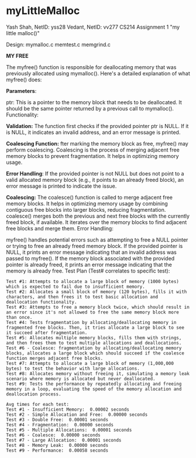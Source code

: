 # myLittleMalloc

Yash Shah, NetID: yss28
Vedant, NetID: vv277
CS214 Assignment 1 "my little malloc()"

Design:
mymalloc.c
memtest.c
memgrind.c

**MY FREE**

The myfree() function is responsible for deallocating memory that was previously allocated using mymalloc(). Here's a detailed explanation of what myfree() does:

**Parameters**:

ptr: This is a pointer to the memory block that needs to be deallocated. It should be the same pointer returned by a previous call to mymalloc().
Functionality:

**Validation:**
The function first checks if the provided pointer ptr is NULL. If it is NULL, it indicates an invalid address, and an error message is printed.

**Coalescing Function:**
fter marking the memory block as free, myfree() may perform coalescing. Coalescing is the process of merging adjacent free memory blocks to prevent fragmentation. It helps in optimizing memory usage.

**Error Handling**: If the provided pointer is not NULL but does not point to a valid allocated memory block (e.g., it points to an already freed block), an error message is printed to indicate the issue.

**Coalescing:**
The coalesce() function is called to merge adjacent free memory blocks. It helps in optimizing memory usage by combining contiguous free blocks into larger blocks, reducing fragmentation.
coalesce() merges both the previous and next free blocks with the currently freed block, if available. It iterates over the memory blocks to find adjacent free blocks and merge them.
Error Handling:

myfree() handles potential errors such as attempting to free a NULL pointer or trying to free an already freed memory block.
If the provided pointer is NULL, it prints an error message indicating that an invalid address was passed to myfree().
If the memory block associated with the provided pointer is already freed, it prints an error message indicating that the memory is already free.
    Test Plan (Test# correlates to specific test):

    Test #1: Attempts to allocate a large block of memory (1000 bytes) which is expected to fail due to insufficient memory.
    Test #2: Allocates a small block of memory (120 bytes), fills it with characters, and then frees it to test basic allocation and deallocation functionality.
    Test #3: Attempts to free a memory block twice, which should result in an error since it's not allowed to free the same memory block more than once.
    Test #4: Tests fragmentation by allocating/deallocating memory in fragmented free blocks. Then, it tries allocate a large block to see it succeed after fragmentation.
    Test #5: Allocates multiple memory blocks, fills them with strings, and then frees them to test multiple allocations and deallocations.
    Test #6 - Coalesce: fragmentation by allocating/deallocating memory blocks, allocates a large block which should succeed if the coalesce function merges adjacent free blocks.
    Test #7: Attempts to allocate a large block of memory (1,000,000 bytes) to test the behavior with large allocations.
    Test #8: Allocates memory without freeing it, simulating a memory leak scenario where memory is allocated but never deallocated.
    Test #9: Tests the performance by repeatedly allocating and freeing memory in a loop, evaluating the speed of the memory allocation and deallocation process.

    Avg times for each test:
    Test #1 - Insufficient Memory:  0.00002 seconds
    Test #2 - Simple Allocation and Free:  0.00000 seconds
    Test #3 - Double Free:  0.00001 seconds
    Test #4 - Fragmentation:  0.00000 seconds
    Test #5 - Multiple Allocations:  0.00001 seconds
    Test #6 - Coalesce:  0.00000 seconds
    Test #7 - Large Allocation:  0.00001 seconds
    Test #8 - Memory Leak:  0.00000 seconds
    Test #9 - Performance:  0.00058 seconds
